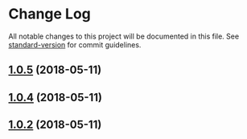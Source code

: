 # Change Log

All notable changes to this project will be documented in this file. See [standard-version](https://github.com/conventional-changelog/standard-version) for commit guidelines.

<a name="1.0.5"></a>
## [1.0.5](https://github.com/a13821190779/scroll/compare/v1.0.4...v1.0.5) (2018-05-11)



<a name="1.0.4"></a>
## [1.0.4](https://github.com/a13821190779/scroll/compare/v1.0.3...v1.0.4) (2018-05-11)



<a name="1.0.2"></a>
## [1.0.2](https://github.com/a13821190779/scroll/compare/v1.0.3...v1.0.2) (2018-05-11)
